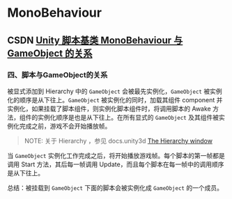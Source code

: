 # MonoBehaviour 



## CSDN [Unity 脚本基类 MonoBehaviour 与 GameObject 的关系](https://blog.csdn.net/hihozoo/article/details/66970467)

### 四、脚本与GameObject的关系

被显式添加到 Hierarchy 中的 `GameObject` 会被最先实例化，`GameObject` 被实例化的顺序是从下往上。`GameObject` 被实例化的同时，加载其组件 component 并实例化，如果挂载了脚本组件，则实例化脚本组件时，将调用脚本的 Awake 方法，组件的实例化顺序是也是从下往上。在所有显式的 `GameObject` 及其组件被实例化完成之前，游戏不会开始播放帧。

> NOTE: 关于 Hierarchy ，参见 docs.unity3d [The Hierarchy window](https://docs.unity3d.com/Manual/Hierarchy.html)

当 `GameObject` 实例化工作完成之后，将开始播放游戏帧。每个脚本的第一帧都是调用 Start 方法，其后每一帧调用 Update，而且每个脚本在每一帧中的调用顺序是从下往上。

总结：被挂载到 `GameObject` 下面的脚本会被实例化成 `GameObject` 的一个成员。
